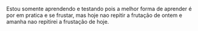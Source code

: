 Estou somente aprendendo e testando pois a melhor forma de aprender é por em pratica e se frustar, mas hoje nao repitir a frutação de ontem e amanha nao repitirei a frustação de hoje.
